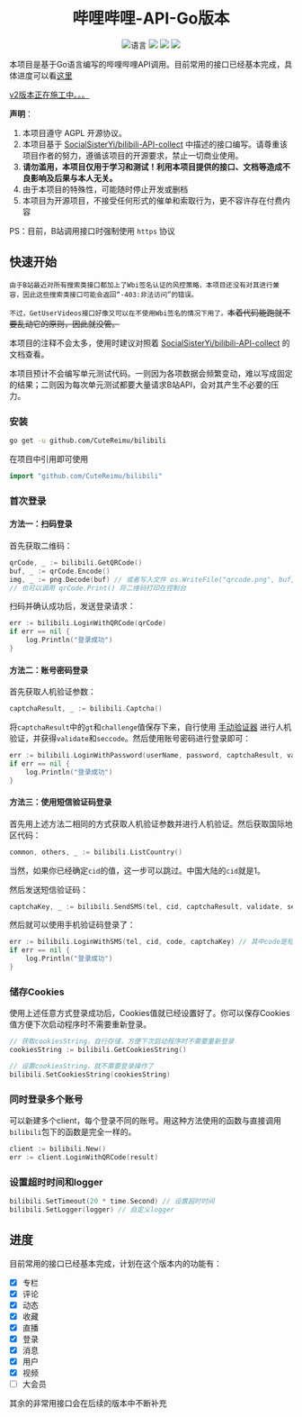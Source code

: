 <div align="center">

# 哔哩哔哩-API-Go版本

![](https://img.shields.io/github/go-mod/go-version/CuteReimu/bilibili "语言")
[![](https://img.shields.io/github/actions/workflow/status/CuteReimu/bilibili/golangci-lint.yml?branch=master)](https://github.com/CuteReimu/bilibili/actions/workflows/golangci-lint.yml "代码分析")
[![](https://img.shields.io/github/contributors/CuteReimu/bilibili)](https://github.com/CuteReimu/bilibili/graphs/contributors "贡献者")
[![](https://img.shields.io/github/license/CuteReimu/bilibili)](https://github.com/CuteReimu/bilibili/blob/master/LICENSE "许可协议")
</div>

本项目是基于Go语言编写的哔哩哔哩API调用。目前常用的接口已经基本完成，具体进度可以看[这里](#进度)

[v2版本正在施工中。。。](https://github.com/CuteReimu/bilibili/issues/31)

**声明**：

1. 本项目遵守 AGPL 开源协议。
2. 本项目基于 [SocialSisterYi/bilibili-API-collect](https://github.com/SocialSisterYi/bilibili-API-collect)
   中描述的接口编写。请尊重该项目作者的努力，遵循该项目的开源要求，禁止一切商业使用。
3. **请勿滥用，本项目仅用于学习和测试！利用本项目提供的接口、文档等造成不良影响及后果与本人无关。**
4. 由于本项目的特殊性，可能随时停止开发或删档
5. 本项目为开源项目，不接受任何形式的催单和索取行为，更不容许存在付费内容

PS：目前，B站调用接口时强制使用 `https` 协议

## 快速开始

`由于B站最近对所有搜索类接口都加上了Wbi签名认证的风控策略，本项目还没有对其进行兼容，因此这些搜索类接口可能会返回“-403:非法访问”的错误。`

`不过，GetUserVideos接口好像又可以在不使用Wbi签名的情况下用了。`~~本着代码能跑就不要乱动它的原则，因此就没管。~~

本项目的注释不会太多，使用时建议对照着 [SocialSisterYi/bilibili-API-collect](https://github.com/SocialSisterYi/bilibili-API-collect) 的文档查看。

本项目预计不会编写单元测试代码。一则因为各项数据会频繁变动，难以写成固定的结果；二则因为每次单元测试都要大量请求B站API，会对其产生不必要的压力。

### 安装

```bash
go get -u github.com/CuteReimu/bilibili
```

在项目中引用即可使用

```go
import "github.com/CuteReimu/bilibili"
```

### 首次登录

#### 方法一：扫码登录

首先获取二维码：

```go
qrCode, _ := bilibili.GetQRCode()
buf, _ := qrCode.Encode()
img, _ := png.Decode(buf) // 或者写入文件 os.WriteFile("qrcode.png", buf, 0644)
// 也可以调用 qrCode.Print() 将二维码打印在控制台
```

扫码并确认成功后，发送登录请求：

```go
err := bilibili.LoginWithQRCode(qrCode)
if err == nil {
    log.Println("登录成功")
}
```

#### 方法二：账号密码登录

首先获取人机验证参数：

```go
captchaResult, _ := bilibili.Captcha()
```

将`captchaResult`中的`gt`和`challenge`值保存下来，自行使用 [手动验证器](https://kuresaru.github.io/geetest-validator/) 进行人机验证，并获得`validate`和`seccode`。然后使用账号密码进行登录即可：

```go
err := bilibili.LoginWithPassword(userName, password, captchaResult, validate, seccode)
if err == nil {
    log.Println("登录成功")
}
```

#### 方法三：使用短信验证码登录

首先用上述方法二相同的方式获取人机验证参数并进行人机验证。然后获取国际地区代码：

```go
common, others, _ := bilibili.ListCountry()
```

当然，如果你已经确定`cid`的值，这一步可以跳过。中国大陆的`cid`就是1。

然后发送短信验证码：

```go
captchaKey, _ := bilibili.SendSMS(tel, cid, captchaResult, validate, seccode)
```

然后就可以使用手机验证码登录了：

```go
err := bilibili.LoginWithSMS(tel, cid, code, captchaKey) // 其中code是短信验证码
if err == nil {
    log.Println("登录成功")
}
```

### 储存Cookies

使用上述任意方式登录成功后，Cookies值就已经设置好了。你可以保存Cookies值方便下次启动程序时不需要重新登录。

```go
// 获取cookiesString，自行存储，方便下次启动程序时不需要重新登录
cookiesString := bilibili.GetCookiesString()

// 设置cookiesString，就不需要登录操作了
bilibili.SetCookiesString(cookiesString)
```

### 同时登录多个账号

可以新建多个client，每个登录不同的账号。用这种方法使用的函数与直接调用`bilibili`包下的函数是完全一样的。

```go
client := bilibili.New()
err := client.LoginWithQRCode(result)
```

### 设置超时时间和logger

```go
bilibili.SetTimeout(20 * time.Second) // 设置超时时间
bilibili.SetLogger(logger) // 自定义logger
```

## 进度

目前常用的接口已经基本完成，计划在这个版本内的功能有：

- [x] 专栏
- [x] 评论
- [x] 动态
- [x] 收藏
- [x] 直播
- [x] 登录
- [x] 消息
- [x] 用户
- [x] 视频
- [ ] 大会员

其余的非常用接口会在后续的版本中不断补充


